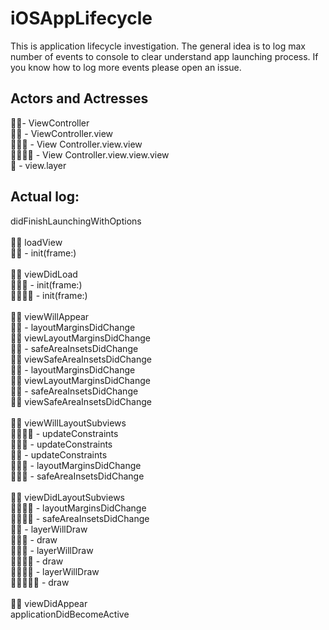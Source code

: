 # iOSAppLifecycle
This is application lifecycle investigation. The general idea is to log max number of events to console to clear understand app launching process. If you know how to log more events please open an issue.
<br>
## Actors and Actresses
🤴🏿- ViewController <br>
🐯🐯 - ViewController.view <br>
🐸🐸🐸 - View Controller.view.view <br>
🦊🦊🦊🦊 - View Controller.view.view.view <br>
🌅 - view.layer <br>
## Actual log: 
didFinishLaunchingWithOptions<br>
<br>
🤴🏿 loadView<br>
🐯🐯 - init(frame:)<br>
<br>
🤴🏿 viewDidLoad<br>
🐸🐸🐸 - init(frame:)<br>
🦊🦊🦊🦊 - init(frame:)<br>
<br>
🤴🏿 viewWillAppear<br>
🐯🐯 - layoutMarginsDidChange<br>
🤴🏿 viewLayoutMarginsDidChange<br>
🐯🐯 - safeAreaInsetsDidChange<br>
🤴🏿 viewSafeAreaInsetsDidChange<br>
🐯🐯 - layoutMarginsDidChange<br>
🤴🏿 viewLayoutMarginsDidChange<br>
🐯🐯 - safeAreaInsetsDidChange<br>
🤴🏿 viewSafeAreaInsetsDidChange<br>
<br>
🤴🏿 viewWillLayoutSubviews<br>
🦊🦊🦊🦊 - updateConstraints<br>
🐸🐸🐸 - updateConstraints<br>
🐯🐯 - updateConstraints<br>
🐸🐸🐸 - layoutMarginsDidChange<br>
🐸🐸🐸 - safeAreaInsetsDidChange<br>
<br>
🤴🏿 viewDidLayoutSubviews<br>
🦊🦊🦊🦊 - layoutMarginsDidChange<br>
🦊🦊🦊🦊 - safeAreaInsetsDidChange<br>
🐯🐯 - layerWillDraw<br>
🐯🐯🌅 - draw<br>
🐸🐸🐸 - layerWillDraw<br>
🐸🐸🐸🌅 - draw<br>
🦊🦊🦊🦊 - layerWillDraw<br>
🦊🦊🦊🦊🌅 - draw<br>
<br>
🤴🏿 viewDidAppear<br>
applicationDidBecomeActive
